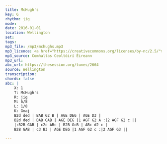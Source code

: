```yaml
---
title: McHugh's
key: G
rhythm: jig
mode: 
date: 2016-01-01
location: Wellington
set:
tags: 
mp3_file: /mp3/mchughs.mp3
mp3_licence: <a href="https://creativecommons.org/licenses/by-nc/2.5/">CC-BY-NC-2.5</a>
mp3_source: Comhaltas Ceoltóirí Éireann
mp3_url: 
abc_url: https://thesession.org/tunes/2664
source: Wellington
transcription: 
chords: false
abc: |
    X: 1
    T: McHugh's
    R: jig
    M: 6/8
    L: 1/8
    K: Gmaj
    B2d ded | BAB G2 B | AGE DEG | AGE D3 |
    B2d ded | BAB GAB | AGE DEG |1 AGF G2 A :|2 AGF G2 c ||
    |:B2B GAB | c2c ABc | B2B GcB | ABc d2 c |
    B2B GAB | c3 B3 | AGE DEG |1 AGF G2 c :|2 AGF G3 ||
    
---
```


